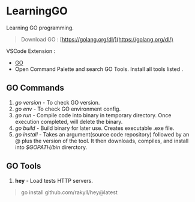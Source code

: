 # LearningGO
Learning GO programming.
  
> Download GO : [https://golang.org/dl/](https://golang.org/dl/)  
  
VSCode Extension : 
- [GO](golang.go)
- Open Command Palette and search GO Tools. Install all tools listed . 
  
## GO Commands  
1. *go version* - To check GO version.  
2. *go env* - To check GO environment config.  
3. *go run* - Compile code into binary in temporary directory. Once execution completed, will delete the binary.  
4. *go build* - Build binary for later use. Creates executable .exe file.  
5. *go install* - Takes an argument(source code repository) followed by an @ plus the version of the tool. It then downloads, compiles, and install into *$GOPATH/bin* direrctory.  
  
## GO Tools  
1. **hey** - Load tests HTTP servers.  
> go install github.com/rakyll/hey@latest  
  
  
  